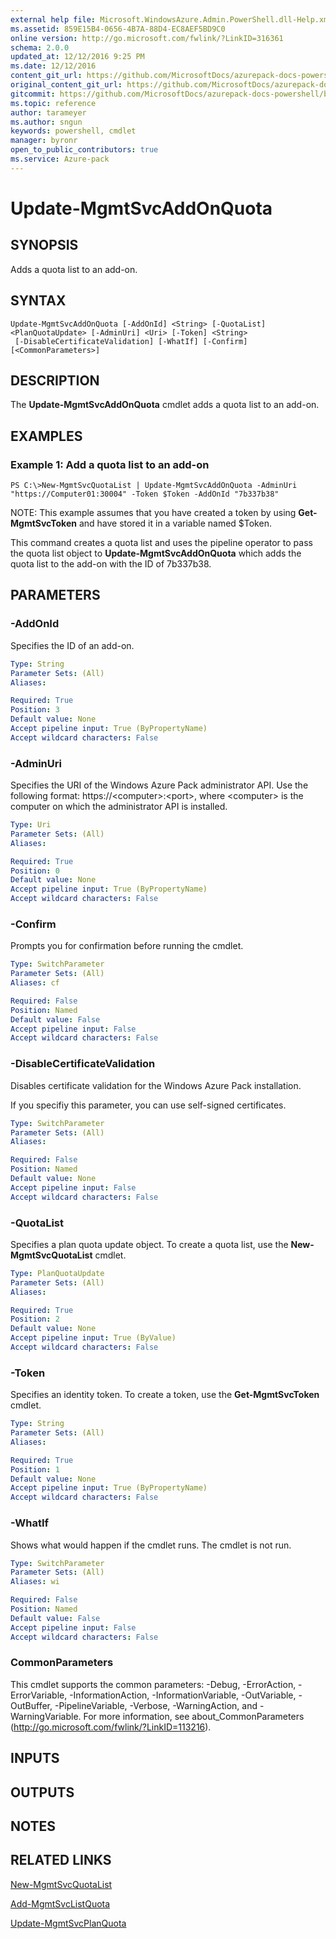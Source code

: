 ```yaml
---
external help file: Microsoft.WindowsAzure.Admin.PowerShell.dll-Help.xml
ms.assetid: 859E15B4-0656-4B7A-88D4-EC8AEF5BD9C0
online version: http://go.microsoft.com/fwlink/?LinkID=316361
schema: 2.0.0
updated_at: 12/12/2016 9:25 PM
ms.date: 12/12/2016
content_git_url: https://github.com/MicrosoftDocs/azurepack-docs-powershell/blob/master/AzurePack-cmdlets/Administration/v1.0/Update-MgmtSvcAddOnQuota.md
original_content_git_url: https://github.com/MicrosoftDocs/azurepack-docs-powershell/blob/master/AzurePack-cmdlets/Administration/v1.0/Update-MgmtSvcAddOnQuota.md
gitcommit: https://github.com/MicrosoftDocs/azurepack-docs-powershell/blob/b83cde31c8e8df3140400b62cc6698cfc8f37a47/AzurePack-cmdlets/Administration/v1.0/Update-MgmtSvcAddOnQuota.md
ms.topic: reference
author: tarameyer
ms.author: sngun
keywords: powershell, cmdlet
manager: byronr
open_to_public_contributors: true
ms.service: Azure-pack
---
```


# Update-MgmtSvcAddOnQuota

## SYNOPSIS
Adds a quota list to an add-on.

## SYNTAX

```
Update-MgmtSvcAddOnQuota [-AddOnId] <String> [-QuotaList] <PlanQuotaUpdate> [-AdminUri] <Uri> [-Token] <String>
 [-DisableCertificateValidation] [-WhatIf] [-Confirm] [<CommonParameters>]
```

## DESCRIPTION
The **Update-MgmtSvcAddOnQuota** cmdlet adds a quota list to an add-on.

## EXAMPLES

### Example 1: Add a quota list to an add-on
```
PS C:\>New-MgmtSvcQuotaList | Update-MgmtSvcAddOnQuota -AdminUri "https://Computer01:30004" -Token $Token -AddOnId "7b337b38"
```

NOTE: This example assumes that you have created a token by using **Get-MgmtSvcToken** and have stored it in a variable named $Token.

This command creates a quota list and uses the pipeline operator to pass the quota list object to **Update-MgmtSvcAddOnQuota** which adds the quota list to the add-on with the ID of 7b337b38.

## PARAMETERS

### -AddOnId
Specifies the ID of an add-on.

```yaml
Type: String
Parameter Sets: (All)
Aliases: 

Required: True
Position: 3
Default value: None
Accept pipeline input: True (ByPropertyName)
Accept wildcard characters: False
```

### -AdminUri
Specifies the URI of the Windows Azure Pack administrator API.
Use the following format: https://\<computer\>:\<port\>, where \<computer\> is the computer on which the administrator API is installed.

```yaml
Type: Uri
Parameter Sets: (All)
Aliases: 

Required: True
Position: 0
Default value: None
Accept pipeline input: True (ByPropertyName)
Accept wildcard characters: False
```

### -Confirm
Prompts you for confirmation before running the cmdlet.

```yaml
Type: SwitchParameter
Parameter Sets: (All)
Aliases: cf

Required: False
Position: Named
Default value: False
Accept pipeline input: False
Accept wildcard characters: False
```

### -DisableCertificateValidation
Disables certificate validation for the Windows Azure Pack installation.

If you specifiy this parameter, you can use self-signed certificates.

```yaml
Type: SwitchParameter
Parameter Sets: (All)
Aliases: 

Required: False
Position: Named
Default value: None
Accept pipeline input: False
Accept wildcard characters: False
```

### -QuotaList
Specifies a plan quota update object.
To create a quota list, use the **New-MgmtSvcQuotaList** cmdlet.

```yaml
Type: PlanQuotaUpdate
Parameter Sets: (All)
Aliases: 

Required: True
Position: 2
Default value: None
Accept pipeline input: True (ByValue)
Accept wildcard characters: False
```

### -Token
Specifies an identity token.
To create a token, use the **Get-MgmtSvcToken** cmdlet.

```yaml
Type: String
Parameter Sets: (All)
Aliases: 

Required: True
Position: 1
Default value: None
Accept pipeline input: True (ByPropertyName)
Accept wildcard characters: False
```

### -WhatIf
Shows what would happen if the cmdlet runs.
The cmdlet is not run.

```yaml
Type: SwitchParameter
Parameter Sets: (All)
Aliases: wi

Required: False
Position: Named
Default value: False
Accept pipeline input: False
Accept wildcard characters: False
```

### CommonParameters
This cmdlet supports the common parameters: -Debug, -ErrorAction, -ErrorVariable, -InformationAction, -InformationVariable, -OutVariable, -OutBuffer, -PipelineVariable, -Verbose, -WarningAction, and -WarningVariable. For more information, see about_CommonParameters (http://go.microsoft.com/fwlink/?LinkID=113216).

## INPUTS

## OUTPUTS

## NOTES

## RELATED LINKS

[New-MgmtSvcQuotaList](xref:Administration/v1.0/New-MgmtSvcQuotaList.md)

[Add-MgmtSvcListQuota](xref:Administration/v1.0/Add-MgmtSvcListQuota.md)

[Update-MgmtSvcPlanQuota](xref:Administration/v1.0/Update-MgmtSvcPlanQuota.md)


